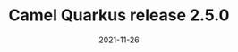 ---
url: "/releases/q-2.5.0/"
date: 2021-11-26
type: release-note
version: "2.5.0"
title: "Camel Quarkus release 2.5.0"
preview: ""
changelog: ""
category: "camel-quarkus"
milestone: 21
jdk: [11]
---